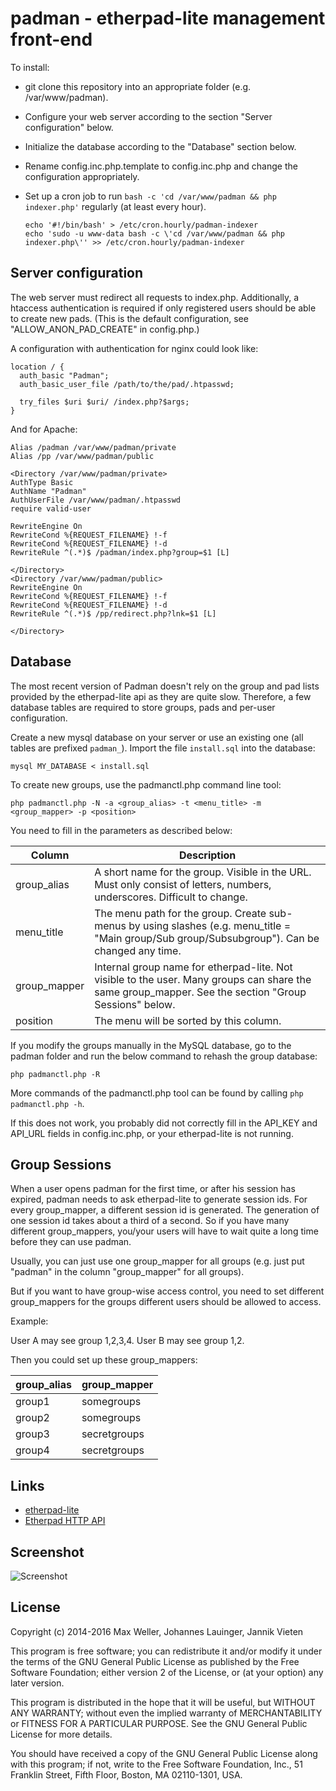 # padman - etherpad-lite management front-end

To install:
* git clone this repository into an appropriate folder (e.g. /var/www/padman).
* Configure your web server according to the section "Server configuration" below.
* Initialize the database according to the "Database" section below.
* Rename config.inc.php.template to config.inc.php and change the configuration appropriately.
* Set up a cron job to run `bash -c 'cd /var/www/padman && php indexer.php'` regularly (at least every hour).
  
  ```
  echo '#!/bin/bash' > /etc/cron.hourly/padman-indexer
  echo 'sudo -u www-data bash -c \'cd /var/www/padman && php indexer.php\'' >> /etc/cron.hourly/padman-indexer
  ```

## Server configuration

The web server must redirect all requests to index.php. Additionally, a htaccess
authentication is required if only registered users should be able to create new
pads. (This is the default configuration, see "ALLOW_ANON_PAD_CREATE" in config.php.)

A configuration with authentication for nginx could look like:

```
location / {
  auth_basic "Padman";
  auth_basic_user_file /path/to/the/pad/.htpasswd;

  try_files $uri $uri/ /index.php?$args;
}
```

And for Apache:

```
Alias /padman /var/www/padman/private
Alias /pp /var/www/padman/public

<Directory /var/www/padman/private>
AuthType Basic
AuthName "Padman"
AuthUserFile /var/www/padman/.htpasswd
require valid-user

RewriteEngine On
RewriteCond %{REQUEST_FILENAME} !-f
RewriteCond %{REQUEST_FILENAME} !-d
RewriteRule ^(.*)$ /padman/index.php?group=$1 [L]

</Directory>
<Directory /var/www/padman/public>
RewriteEngine On
RewriteCond %{REQUEST_FILENAME} !-f
RewriteCond %{REQUEST_FILENAME} !-d
RewriteRule ^(.*)$ /pp/redirect.php?lnk=$1 [L]

</Directory>
```


## Database

The most recent version of Padman doesn't rely on the group and pad lists provided
by the etherpad-lite api as they are quite slow. Therefore, a few database tables are
required to store groups, pads and per-user configuration.

Create a new mysql database on your server or use an existing one (all tables are 
prefixed `padman_`). Import the file `install.sql` into the database:

    mysql MY_DATABASE < install.sql

To create new groups, use the padmanctl.php command line tool:

    php padmanctl.php -N -a <group_alias> -t <menu_title> -m <group_mapper> -p <position>

You need to fill in the parameters as described below:

| Column      | Description                                           |
|-------------|-------------------------------------------------------|
| group_alias | A short name for the group. Visible in the URL. Must only consist of letters, numbers, underscores. Difficult to change.  |
| menu_title  | The menu path for the group. Create sub-menus by using slashes (e.g. menu_title = "Main group/Sub group/Subsubgroup"). Can be changed any time. |
| group_mapper | Internal group name for etherpad-lite. Not visible to the user. Many groups can share the same group_mapper. See the section "Group Sessions" below. |
| position    | The menu will be sorted by this column. |

If you modify the groups manually in the MySQL database, go to the padman folder and run the below command to rehash the group database:

    php padmanctl.php -R

More commands of the padmanctl.php tool can be found by calling `php padmanctl.php -h`.

If this does not work, you probably did not correctly fill in the API_KEY and API_URL fields in  config.inc.php,
or your etherpad-lite is not running.


## Group Sessions

When a user opens padman for the first time, or after his session has expired, padman needs to
ask etherpad-lite to generate session ids. For every group_mapper, a different session id is generated.
The generation of one session id takes about a third of a second. So if you have many different 
group_mappers, you/your users will have to wait quite a long time before they can use padman.

Usually, you can just use one group_mapper for all groups (e.g. just put "padman" in the 
column "group_mapper" for all groups).

But if you want to have group-wise access control, you need to set different group_mappers for
the groups different users should be allowed to access.

Example:

User A may see group 1,2,3,4. User B may see group 1,2. 

Then you could set up these group_mappers:

| group_alias | group_mapper |
|-------------|--------------|
| group1      | somegroups    |
| group2      | somegroups    |
| group3      | secretgroups  |
| group4      | secretgroups  |


## Links

* [etherpad-lite](https://github.com/ether/etherpad-lite/)
* [Etherpad HTTP API](http://etherpad.org/doc/v1.4.1/#index_http_api)

## Screenshot

![Screenshot](http://u.dropme.de/5165/61a34f/Bildschirmfoto-2014-12-04-um-15.26.02.png)


## License

Copyright (c) 2014-2016 Max Weller, Johannes Lauinger, Jannik Vieten

This program is free software; you can redistribute it and/or
modify it under the terms of the GNU General Public License
as published by the Free Software Foundation; either version 2
of the License, or (at your option) any later version.

This program is distributed in the hope that it will be useful,
but WITHOUT ANY WARRANTY; without even the implied warranty of
MERCHANTABILITY or FITNESS FOR A PARTICULAR PURPOSE.  See the
GNU General Public License for more details.

You should have received a copy of the GNU General Public License
along with this program; if not, write to the Free Software
Foundation, Inc., 51 Franklin Street, Fifth Floor, Boston, MA  02110-1301, USA.


